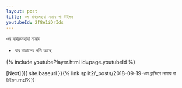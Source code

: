 ```yaml
---
layout: post
title: ওম বাথরুমহাযা নামায গা টাইমস
youtubeId: 2f8e1iDrIds
---
```

 
 
 ওম বাথরুমহাযা নামায  
 
 -  যার বাতাসের গতি আছে 
 
  
 
  
 
 
 
 
 
 


{% include youtubePlayer.html id=page.youtubeId %}
 
[Next]({{ site.baseurl }}{% link  split2/_posts/2018-09-19-ওম ব্রাহ্মিণে নামায গা টাইমস.md%})
 
